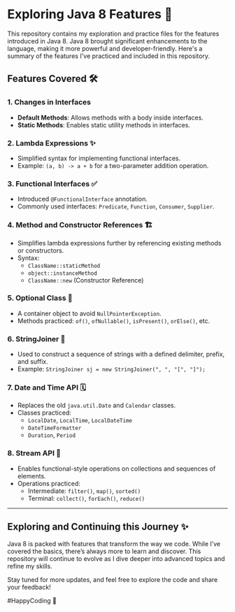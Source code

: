 # Exploring Java 8 Features 🚀

This repository contains my exploration and practice files for the features introduced in Java 8. Java 8 brought significant enhancements to the language, making it more powerful and developer-friendly. Here's a summary of the features I've practiced and included in this repository.

## Features Covered 🛠️

### 1. **Changes in Interfaces**
   - **Default Methods**: Allows methods with a body inside interfaces.
   - **Static Methods**: Enables static utility methods in interfaces.

### 2. **Lambda Expressions** ✨
   - Simplified syntax for implementing functional interfaces.
   - Example: `(a, b) -> a + b` for a two-parameter addition operation.

### 3. **Functional Interfaces** ✅
   - Introduced `@FunctionalInterface` annotation.
   - Commonly used interfaces: `Predicate`, `Function`, `Consumer`, `Supplier`.

### 4. **Method and Constructor References** 🏗️
   - Simplifies lambda expressions further by referencing existing methods or constructors.
   - Syntax:
     - `ClassName::staticMethod`
     - `object::instanceMethod`
     - `ClassName::new` (Constructor Reference)

### 5. **Optional Class** 🎯
   - A container object to avoid `NullPointerException`.
   - Methods practiced: `of()`, `ofNullable()`, `isPresent()`, `orElse()`, etc.

### 6. **StringJoiner** 🧵
   - Used to construct a sequence of strings with a defined delimiter, prefix, and suffix.
   - Example: `StringJoiner sj = new StringJoiner(", ", "[", "]");`

### 7. **Date and Time API** 🗓️
   - Replaces the old `java.util.Date` and `Calendar` classes.
   - Classes practiced:
     - `LocalDate`, `LocalTime`, `LocalDateTime`
     - `DateTimeFormatter`
     - `Duration`, `Period`

### 8. **Stream API** 🌊
   - Enables functional-style operations on collections and sequences of elements.
   - Operations practiced:
     - Intermediate: `filter()`, `map()`, `sorted()`
     - Terminal: `collect()`, `forEach()`, `reduce()`

---

## Exploring and Continuing this Journey ✨  
Java 8 is packed with features that transform the way we code. While I’ve covered the basics, there’s always more to learn and discover. This repository will continue to evolve as I dive deeper into advanced topics and refine my skills.  

Stay tuned for more updates, and feel free to explore the code and share your feedback!  

#HappyCoding 🎉



